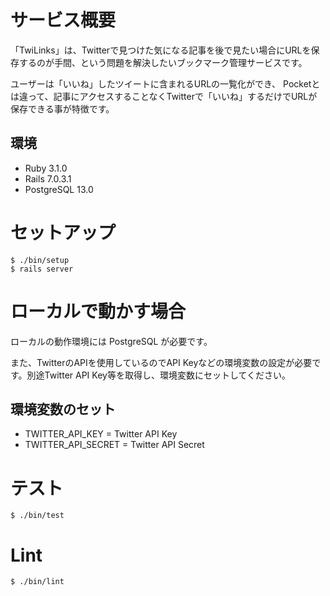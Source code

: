# サービス概要
「TwiLinks」は、Twitterで見つけた気になる記事を後で見たい場合にURLを保存するのが手間、という問題を解決したいブックマーク管理サービスです。

ユーザーは「いいね」したツイートに含まれるURLの一覧化ができ、
Pocketとは違って、記事にアクセスすることなくTwitterで「いいね」するだけでURLが保存できる事が特徴です。

## 環境

- Ruby 3.1.0
- Rails 7.0.3.1
- PostgreSQL 13.0

# セットアップ

```
$ ./bin/setup
$ rails server
```

# ローカルで動かす場合

ローカルの動作環境には PostgreSQL が必要です。

また、TwitterのAPIを使用しているのでAPI Keyなどの環境変数の設定が必要です。別途Twitter API Key等を取得し、環境変数にセットしてください。

## 環境変数のセット

- TWITTER_API_KEY = Twitter API Key
- TWITTER_API_SECRET = Twitter API Secret

# テスト

```
$ ./bin/test
```

# Lint

```
$ ./bin/lint
```
